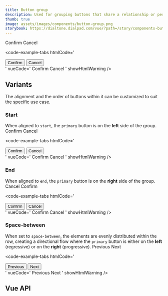 ```yaml
---
title: Button group
description: Used for grouping buttons that share a relationship or perform similar actions.
thumb: true
image: assets/images/components/button-group.png
storybook: https://dialtone.dialpad.com/vue/?path=/story/components-button-group--default
---
```


<code-well-header class="d-d-block">
  <dt-button-group alignment="start" class="d-gg8">
    <dt-button importance="primary">Confirm</dt-button>
    <dt-button importance="outlined">Cancel</dt-button>
  </dt-button-group>
</code-well-header>

<code-example-tabs
htmlCode='
<div role="group" class="d-btn-group d-btn-group--start" alignment="start">
  <button type="button" class="base-button__button d-btn d-btn--primary">
    <span class="d-btn__label base-button__label"> Confirm </span>
  </button>
  <button data-qa="dt-button" type="button" class="base-button__button d-btn d-btn--outlined">
    <span class="d-btn__label base-button__label"> Cancel </span>
  </button>
</div>
'
vueCode='
<dt-button-group>
  <dt-button importance="primary">Confirm</dt-button>
  <dt-button importance="outlined">Cancel</dt-button>
</dt-button-group>
'
showHtmlWarning />

## Variants

The alignment and the order of buttons within it can be customized to suit the specific use case.

### Start

When aligned to `start`, the `primary` button is on the **left** side of the group.
<code-well-header class="d-d-block">
  <dt-button-group alignment="start" class="d-gg8">
    <dt-button importance="primary">Confirm</dt-button>
    <dt-button importance="outlined">Cancel</dt-button>
  </dt-button-group>
</code-well-header>

<code-example-tabs
htmlCode='
<div role="group" class="d-btn-group d-btn-group--start" alignment="start">
  <button type="button" class="base-button__button d-btn d-btn--primary">
    <span class="d-btn__label base-button__label"> Confirm </span>
  </button>
  <button data-qa="dt-button" type="button" class="base-button__button d-btn d-btn--outlined">
    <span class="d-btn__label base-button__label"> Cancel </span>
  </button>
</div>
'
vueCode='
<dt-button-group>
  <dt-button importance="primary">Confirm</dt-button>
  <dt-button importance="outlined">Cancel</dt-button>
</dt-button-group>
'
showHtmlWarning />

### End

When aligned to `end`, the `primary` button is on the **right** side of the group.
<code-well-header class="d-d-block">
  <dt-button-group alignment="end" class="d-gg8">
    <dt-button importance="outlined">Cancel</dt-button>
    <dt-button importance="primary">Confirm</dt-button>
  </dt-button-group>
</code-well-header>

<code-example-tabs
htmlCode='
<div role="group" class="d-btn-group d-btn-group--end">
  <button type="button" class="base-button__button d-btn d-btn--primary">
    <span class="d-btn__label base-button__label"> Confirm </span>
  </button>
  <button data-qa="dt-button" type="button" class="base-button__button d-btn d-btn--outlined">
    <span class="d-btn__label base-button__label"> Cancel </span>
  </button>
</div>
'
vueCode='
<dt-button-group alignment="end">
  <dt-button importance="primary">Confirm</dt-button>
  <dt-button importance="outlined">Cancel</dt-button>
</dt-button-group>
'
showHtmlWarning />

### Space-between

When set to `space-between`, the elements are evenly distributed within the row, creating a directional flow where the `primary` button is either on the **left** (regressive) or on the **right** (progressive).
<code-well-header class="d-d-block">
  <dt-button-group alignment="space-between" class="d-gg8">
    <dt-button importance="outlined">Previous</dt-button>
    <dt-button importance="primary">Next</dt-button>
  </dt-button-group>
</code-well-header>

<code-example-tabs
htmlCode='
<div role="group" class="d-btn-group d-btn-group--space-between">
  <button data-qa="dt-button" type="button" class="base-button__button d-btn d-btn--outlined">
    <span class="d-btn__label base-button__label"> Previous </span>
  </button>
  <button type="button" class="base-button__button d-btn d-btn--primary">
    <span class="d-btn__label base-button__label"> Next </span>
  </button>
</div>
'
vueCode='
<dt-button-group alignment="space-between">
  <dt-button importance="outlined">Previous</dt-button>
  <dt-button importance="primary">Next</dt-button>
</dt-button-group>
'
showHtmlWarning />

## Vue API

<component-vue-api component-name="buttongroup" />
